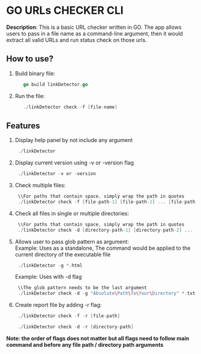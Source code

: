 # GO URLs CHECKER CLI

**Description**: This is a basic URL checker written in GO. The app allows users to pass in a file name as a command-line argument, then it would extract all valid URLs and run status check on those urls.

## How to use? 
1. Build binary file:
   ```go
      go build linkDetector.go
   ``` 
2. Run the file:
   ```go
      ./linkDetector check -f [file-name]
   ```

## Features
1. Display help panel by not include any argument
   ```go
    ./linkDetector
   ```
2. Display current version using -v or -version flag
   ```go
    ./linkDetector -v or -version
   ```
3. Check multiple files:
   ```go
    \\For paths that contain space, simply wrap the path in quotes
    ./linkDetector check -f [file-path-1] [file-path-2] ... [file-path-nth]
   ```
4. Check all files in single or multiple directories:
   ```go
    \\For paths that contain space, simply wrap the path in quotes
    ./linkDetector check -d [directory-path-1] [directory-path-2] ... [directory-path-nth]
   ```
5. Allows user to pass glob pattern as argument:<br/>
   Example: Uses as a standalone, The command would be applied to the current directory of the executable file
   ```go
    ./linkDetector -g *.html
   ```
   Example: Uses with -d flag
   ```go
    \\The glob pattern needs to be the last argument
    ./linkDetector check -d -g "Absolute\Path\To\Your\Directory" *.txt
   ```
   
6. Create report file by adding -r flag:
   ```go
    ./linkDetector check -f -r [file-path]
   ```
   ```go
    ./linkDetector check -d -r [directory-path]
   ```

**Note: the order of flags does not matter but all flags need to follow main command and before any file path / directory path arguments**